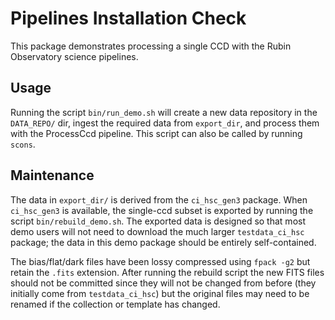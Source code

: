 # Pipelines Installation Check

This package demonstrates processing a single CCD with the Rubin Observatory
science pipelines.

## Usage

Running the script `bin/run_demo.sh` will create a new data repository in the
`DATA_REPO/` dir, ingest the required data from `export_dir`, and process them
with the ProcessCcd pipeline. This script can also be called by running `scons`.

## Maintenance

The data in `export_dir/` is derived from the `ci_hsc_gen3` package. When
`ci_hsc_gen3` is available, the single-ccd subset is exported by running the
script `bin/rebuild_demo.sh`. The exported data is designed so that most demo
users will not need to download the much larger `testdata_ci_hsc` package; the data
in this demo package should be entirely self-contained.

The bias/flat/dark files have been lossy compressed using `fpack -g2` but
retain the `.fits` extension.  After running the rebuild script the new
FITS files should not be committed since they will not be changed from
before (they initially come from `testdata_ci_hsc`) but the original files
may need to be renamed if the collection or template has changed.
